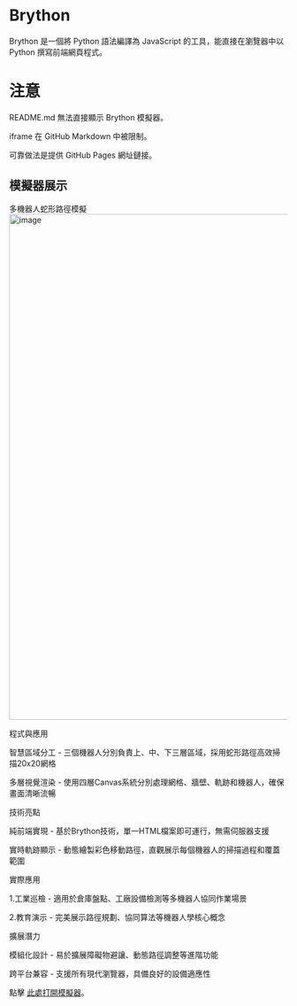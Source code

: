 # Brython

Brython 是一個將 Python 語法編譯為 JavaScript 的工具，能直接在瀏覽器中以 Python 撰寫前端網頁程式。
#

# 注意

README.md 無法直接顯示 Brython 模擬器。

iframe 在 GitHub Markdown 中被限制。

可靠做法是提供 GitHub Pages 網址鏈接。

## 模擬器展示
多機器人蛇形路徑模擬
<img width="762" height="914" alt="image" src="https://github.com/user-attachments/assets/da432437-81ca-4fc6-8511-5c277be04a56" />

程式與應用


智慧區域分工 - 三個機器人分別負責上、中、下三層區域，採用蛇形路徑高效掃描20x20網格

多層視覺渲染 - 使用四層Canvas系統分別處理網格、牆壁、軌跡和機器人，確保畫面清晰流暢

技術亮點


純前端實現 - 基於Brython技術，單一HTML檔案即可運行，無需伺服器支援

實時軌跡顯示 - 動態繪製彩色移動路徑，直觀展示每個機器人的掃描過程和覆蓋範圍

實際應用


1.工業巡檢 - 適用於倉庫盤點、工廠設備檢測等多機器人協同作業場景

2.教育演示 - 完美展示路徑規劃、協同算法等機器人學核心概念

擴展潛力


模組化設計 - 易於擴展障礙物避讓、動態路徑調整等進階功能

跨平台兼容 - 支援所有現代瀏覽器，具備良好的設備適應性

 點擊 [此處打開模擬器](https://leceichen.github.io/w7-Brython-/ )。

